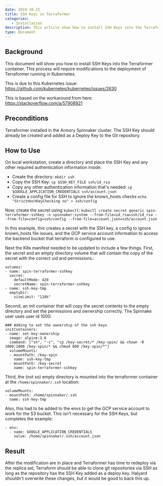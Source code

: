```yaml
---
date: 2019-10-22
title: SSH Keys in Terraformer
categories:
   - Installation
description: This article show how to install SSH Keys into the Terraformer container.
type: Document
---
```


## Background

This document will show you how to install SSH Keys into the Terraformer container.  This process will require
modifications to the deployment of Terraformer running in Kubernetes.

This is due to this Kubernetes issue: https://github.com/kubernetes/kubernetes/issues/2630

This is based on the workaround from here: https://stackoverflow.com/a/57908921

## Preconditions

  Terraformer installed in the Armory Spinnaker cluster.
  The SSH Key should already be created and added as a Deploy Key to the Git repository.

## How to Use

On local workstation, create a directory and place the SSH Key and any other required authentication information inside:

* Create the directory:
  `mkdir ssh`
* Copy the SSH Key:
  `cp $SSH_KEY_FILE ssh/id_rsa`
* Copy any other authentication information that's needed:
  `cp $GOOGLE_APPLICATION_CREDENTIALS ssh/account.json`
* Create a config file for SSH to ignore the known_hosts checks
  `echo "StrictHostKeyChecking no" > ssh/config`

Now, create the secret using `kubectl`:
`kubectl create secret generic spin-terraformer-sshkey -n spinnaker-system --from-file=id_rsa=ssh/id_rsa --from-file=config=ssh/config --from-file=account.json=ssh/account.json`

In this example, this creates a secret with the SSH key, a config to ignore known_hosts file issues, and the GCP service
account information to access the backend bucket that terraform is configured to use.

Next the K8s manifest needed to be updated to include a few things.  First, the secret and an empty directory volume
that will contain the copy of the secret with the correct uid and permissions.:
```
volumes:
- name: spin-terraformer-sshkey
  secret:
    defaultMode: 420
    secretName: spin-terraformer-sshkey
- name: ssh-key-tmp
  emptyDir:
    sizeLimit: "128k"
```

Second, an init container that will copy the secret contents to the empty directory and set the permissions and
ownership correctly.  The Spinnake user uses user id 1000:
```
### Adding to set the ownership of the ssh keys
initContainers:
- name: set-key-ownership
  image: alpine:3.6
  command: ["sh", "-c", "cp /key-secret/* /key-spin/ && chown -R 1000:1000 /key-spin/* && chmod 600 /key-spin/*"]
  volumeMounts:
  - mountPath: /key-spin
    name: ssh-key-tmp
  - mountPath: /key-secret
    name: spin-terraformer-sshkey
```

Third, the (not so) empty directory is mounted into the terraformer container at the `/home/spinnaker/.ssh` location:
```
volumeMounts:
- mountPath: /home/spinnaker/.ssh
  name: ssh-key-tmp
```

Also, this had to be added to the envs to get the GCP service account to work for the S3 bucket.  This isn't necessary
for the SSH Keys, but completes the example:
```
- env:
  - name: GOOGLE_APPLICATION_CREDENTIALS
    value: /home/spinnaker/.ssh/account.json
```

## Result

After the modification are in place and Terraformer has time to redeploy via the replica set, Terraform should be able
to clone git repositories via SSH as long as the repository has the SSH Key added as a deploy key.  Halyard shouldn't
overwrite these changes, but it would be good to back this up.


